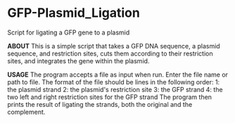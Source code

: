 # GFP-Plasmid_Ligation
Script for ligating a GFP gene to a plasmid

**ABOUT**
This is a simple script that takes a GFP DNA sequence, a plasmid sequence, and restriction sites, cuts them according to their restriction sites,
and integrates the gene within the plasmid.

**USAGE**
The program accepts a file as input when run. Enter the file name or path to file. The format of the file should be lines in the following order:
  1: the plasmid strand
  2: the plasmid's restriction site
  3: the GFP strand
  4: the two left and right restriction sites for the GFP strand
The program then prints the result of ligating the strands, both the original and the complement.
